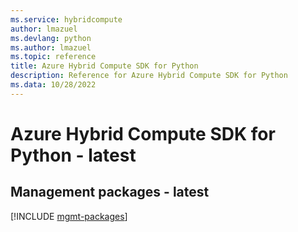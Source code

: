 ```yaml
---
ms.service: hybridcompute
author: lmazuel
ms.devlang: python
ms.author: lmazuel
ms.topic: reference
title: Azure Hybrid Compute SDK for Python
description: Reference for Azure Hybrid Compute SDK for Python
ms.data: 10/28/2022
---
```

# Azure Hybrid Compute SDK for Python - latest

## Management packages - latest
[!INCLUDE [mgmt-packages](hybrid-compute-mgmt-index.md)]